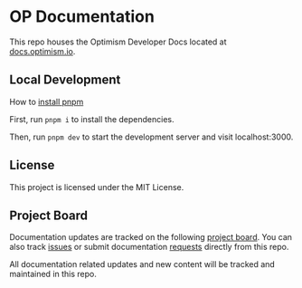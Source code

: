 #  OP Documentation

This repo houses the Optimism Developer Docs located at [docs.optimism.io](https://docs.optimism.io/).

## Local Development

How to [install pnpm](https://pnpm.io/installation)

First, run `pnpm i` to install the dependencies.

Then, run `pnpm dev` to start the development server and visit localhost:3000.

## License

This project is licensed under the MIT License.

## Project Board

Documentation updates are tracked on the following [project board](https://github.com/orgs/ethereum-optimism/projects/43/views/1). You can also track [issues](https://github.com/ethereum-optimism/docs/issues) or submit documentation [requests](https://github.com/ethereum-optimism/docs/issues/new/choose) directly from this repo.

All documentation related updates and new content will be tracked and maintained in this repo. 

